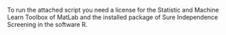 To run the attached script you need a license for the Statistic and Machine Learn Toolbox of MatLab and the installed package of Sure Independence Screening in the software R.
